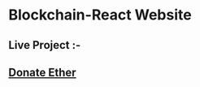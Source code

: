 # Blockchain-React Website
## Live Project :- 
## [Donate Ether](https://etherdonate.netlify.app/)


